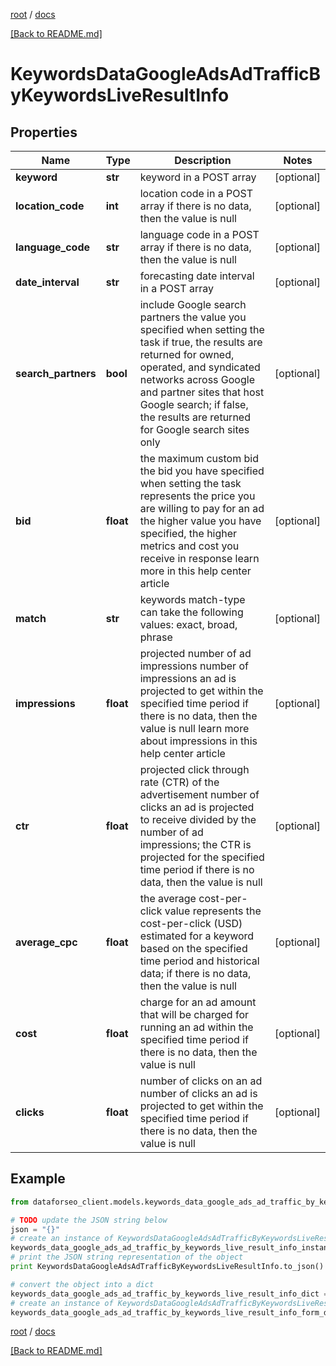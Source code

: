 [root](./../ "root") / [docs](./ "docs")

[[Back to README.md]](./../README.md "[Back to README.md]")

# KeywordsDataGoogleAdsAdTrafficByKeywordsLiveResultInfo

## Properties

Name | Type | Description | Notes
------------ | ------------- | ------------- | -------------
**keyword** | **str** | keyword in a POST array | [optional]
**location_code** | **int** | location code in a POST array if there is no data, then the value is null | [optional]
**language_code** | **str** | language code in a POST array if there is no data, then the value is null | [optional]
**date_interval** | **str** | forecasting date interval in a POST array | [optional]
**search_partners** | **bool** | include Google search partners the value you specified when setting the task if true, the results are returned for owned, operated, and syndicated networks across Google and partner sites that host Google search; if false, the results are returned for Google search sites only | [optional]
**bid** | **float** | the maximum custom bid the bid you have specified when setting the task represents the price you are willing to pay for an ad the higher value you have specified, the higher metrics and cost you receive in response learn more in this help center article | [optional]
**match** | **str** | keywords match-type can take the following values: exact, broad, phrase | [optional]
**impressions** | **float** | projected number of ad impressions number of impressions an ad is projected to get within the specified time period if there is no data, then the value is null learn more about impressions in this help center article | [optional]
**ctr** | **float** | projected click through rate (CTR) of the advertisement number of clicks an ad is projected to receive divided by the number of ad impressions; the CTR is projected for the specified time period if there is no data, then the value is null | [optional]
**average_cpc** | **float** | the average cost-per-click value represents the cost-per-click (USD) estimated for a keyword based on the specified time period and historical data; if there is no data, then the value is null | [optional]
**cost** | **float** | charge for an ad amount that will be charged for running an ad within the specified time period if there is no data, then the value is null | [optional]
**clicks** | **float** | number of clicks on an ad number of clicks an ad is projected to get within the specified time period if there is no data, then the value is null | [optional]

## Example

```python
from dataforseo_client.models.keywords_data_google_ads_ad_traffic_by_keywords_live_result_info import KeywordsDataGoogleAdsAdTrafficByKeywordsLiveResultInfo

# TODO update the JSON string below
json = "{}"
# create an instance of KeywordsDataGoogleAdsAdTrafficByKeywordsLiveResultInfo from a JSON string
keywords_data_google_ads_ad_traffic_by_keywords_live_result_info_instance = KeywordsDataGoogleAdsAdTrafficByKeywordsLiveResultInfo.from_json(json)
# print the JSON string representation of the object
print KeywordsDataGoogleAdsAdTrafficByKeywordsLiveResultInfo.to_json()

# convert the object into a dict
keywords_data_google_ads_ad_traffic_by_keywords_live_result_info_dict = keywords_data_google_ads_ad_traffic_by_keywords_live_result_info_instance.to_dict()
# create an instance of KeywordsDataGoogleAdsAdTrafficByKeywordsLiveResultInfo from a dict
keywords_data_google_ads_ad_traffic_by_keywords_live_result_info_form_dict = keywords_data_google_ads_ad_traffic_by_keywords_live_result_info.from_dict(keywords_data_google_ads_ad_traffic_by_keywords_live_result_info_dict)
```

  

[root](./../ "root") / [docs](./ "docs")

[[Back to README.md]](./../README.md "[Back to README.md]")